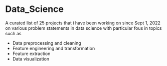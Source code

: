 # Data_Science

A curated list of 25 projects that i have been working on since Sept 1, 2022 on various problem statements in data science with particular fous in topics such as  
* Data preprocessing and cleaning 
* Feature engineering and transformation 
* Feature extraction 
* Data visualization
